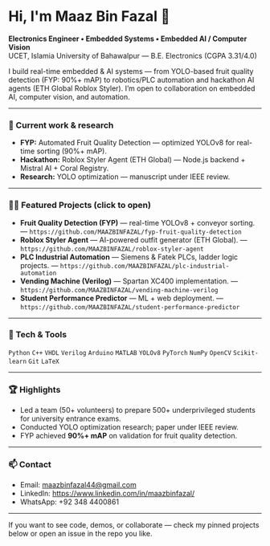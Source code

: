 # Hi, I'm Maaz Bin Fazal 👋
**Electronics Engineer • Embedded Systems • Embedded AI / Computer Vision**  
UCET, Islamia University of Bahawalpur — B.E. Electronics (CGPA 3.31/4.0)

I build real-time embedded & AI systems — from YOLO-based fruit quality detection (FYP: 90%+ mAP) to robotics/PLC automation and hackathon AI agents (ETH Global Roblox Styler). I’m open to collaboration on embedded AI, computer vision, and automation.

---

### 🔭 Current work & research
- **FYP:** Automated Fruit Quality Detection — optimized YOLOv8 for real-time sorting (90%+ mAP).  
- **Hackathon:** Roblox Styler Agent (ETH Global) — Node.js backend + Mistral AI + Coral Registry.  
- **Research:** YOLO optimization — manuscript under IEEE review.

---

### 🧑‍💻 Featured Projects (click to open)
- **Fruit Quality Detection (FYP)** — real-time YOLOv8 + conveyor sorting. — `https://github.com/MAAZBINFAZAL/fyp-fruit-quality-detection`
- **Roblox Styler Agent** — AI-powered outfit generator (ETH Global). — `https://github.com/MAAZBINFAZAL/roblox-styler-agent`
- **PLC Industrial Automation** — Siemens & Fatek PLCs, ladder logic projects. — `https://github.com/MAAZBINFAZAL/plc-industrial-automation`
- **Vending Machine (Verilog)** — Spartan XC400 implementation. — `https://github.com/MAAZBINFAZAL/vending-machine-verilog`
- **Student Performance Predictor** — ML + web deployment. — `https://github.com/MAAZBINFAZAL/student-performance-predictor`

---

### 🧰 Tech & Tools
`Python` `C++` `VHDL` `Verilog` `Arduino` `MATLAB` `YOLOv8` `PyTorch` `NumPy` `OpenCV` `Scikit-learn` `Git` `LaTeX`

---

### 🏆 Highlights
- Led a team (50+ volunteers) to prepare 500+ underprivileged students for university entrance exams.  
- Conducted YOLO optimization research; paper under IEEE review.  
- FYP achieved **90%+ mAP** on validation for fruit quality detection.

---

### 📫 Contact
- Email: [maazbinfazal44@gmail.com](mailto:maazbinfazal44@gmail.com)  
- LinkedIn: https://www.linkedin.com/in/maazbinfazal/  
- WhatsApp: +92 348 4400861

---

If you want to see code, demos, or collaborate — check my pinned projects below or open an issue in the repo you like.
